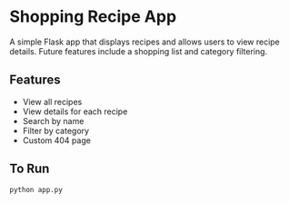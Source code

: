 # Shopping Recipe App

A simple Flask app that displays recipes and allows users to view recipe details. Future features include a shopping list and category filtering.

## Features

- View all recipes
- View details for each recipe
- Search by name
- Filter by category
- Custom 404 page

## To Run

```bash
python app.py
